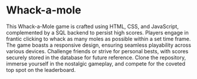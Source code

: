 # Whack-a-mole

This Whack-a-Mole game is crafted using HTML, CSS, and JavaScript, complemented by a SQL backend to persist high scores. Players engage in frantic clicking to whack as many moles as possible within a set time frame. The game boasts a responsive design, ensuring seamless playability across various devices. Challenge friends or strive for personal bests, with scores securely stored in the database for future reference. Clone the repository, immerse yourself in the nostalgic gameplay, and compete for the coveted top spot on the leaderboard.
